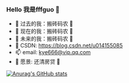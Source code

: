 ### Hello 我是fffguo 👋


- 🔭 过去的我：搬砖码农 :clown_face:
- 🌱 现在的我：搬砖码农 :clown_face:
- 👯 未来的我：搬砖码农 :clown_face:
- 🤔 CSDN: https://blog.csdn.net/u014155085
- 📫 email: kye666@vip.qq.com
- :rocket: 愿景: 还清房贷 :clown_face:


[![Anurag's GitHub stats](https://github-readme-stats.vercel.app/api?username=fffguo&theme=tokyonight&show_icons=true&include_all_commits=true&count_private=true)](https://github.com/fffguo)
